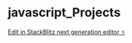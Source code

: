 # javascript_Projects

[Edit in StackBlitz next generation editor ⚡️](https://stackblitz.com/~/github.com/nikhilSonawane1104/javascript_Projects)